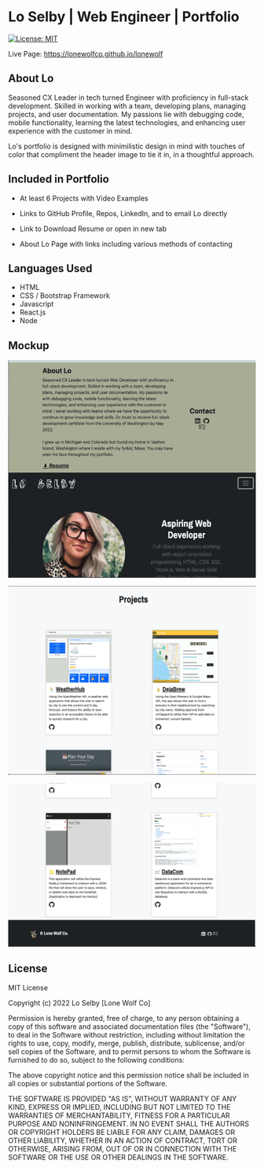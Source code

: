 # Lo Selby | Web Engineer | Portfolio

[![License: MIT](https://img.shields.io/badge/License-MIT-green.svg)](https://opensource.org/licenses/MIT)


Live Page: https://lonewolfco.github.io/lonewolf


## About Lo
Seasoned CX Leader in tech turned Engineer with proficiency in full-stack development. Skilled in working with a team, developing plans, managing projects, and user documentation. My passions lie with debugging code, mobile functionality, learning the latest technologies, and enhancing user experience with the customer in mind.

Lo's portfolio is designed with minimilistic design in mind with touches of color that compliment the header image to tie it in, in a thoughtful approach. 


## Included in Portfolio

* At least 6 Projects with Video Examples

* Links to GitHub Profile, Repos, LinkedIn, and to email Lo directly

* Link to Download Resume or open in new tab

* About Lo Page with links including various methods of contacting


## Languages Used
- HTML
- CSS / Bootstrap Framework
- Javascript
- React.js
- Node

## Mockup

![The portfolio uses dynamic buttons to slide down the About/Contact Me section and features bold header with the designers photo and heading](./src/assets/images/portfolio1.png)


![The portfolio contains a project section to display the designers work.](./src/assets/images/portfolio4.png)

![After the projects section you will see a footer with links to the designer's github, linkedin, and a link to email the designer directly.](./src/assets/images/portfolio3.png)

## License
MIT License

Copyright (c) 2022 Lo Selby [Lone Wolf Co]

Permission is hereby granted, free of charge, to any person obtaining a copy
of this software and associated documentation files (the "Software"), to deal
in the Software without restriction, including without limitation the rights
to use, copy, modify, merge, publish, distribute, sublicense, and/or sell
copies of the Software, and to permit persons to whom the Software is
furnished to do so, subject to the following conditions:

The above copyright notice and this permission notice shall be included in all
copies or substantial portions of the Software.

THE SOFTWARE IS PROVIDED "AS IS", WITHOUT WARRANTY OF ANY KIND, EXPRESS OR
IMPLIED, INCLUDING BUT NOT LIMITED TO THE WARRANTIES OF MERCHANTABILITY,
FITNESS FOR A PARTICULAR PURPOSE AND NONINFRINGEMENT. IN NO EVENT SHALL THE
AUTHORS OR COPYRIGHT HOLDERS BE LIABLE FOR ANY CLAIM, DAMAGES OR OTHER
LIABILITY, WHETHER IN AN ACTION OF CONTRACT, TORT OR OTHERWISE, ARISING FROM,
OUT OF OR IN CONNECTION WITH THE SOFTWARE OR THE USE OR OTHER DEALINGS IN THE
SOFTWARE.
